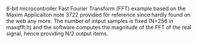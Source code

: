 8-bit microcontroller Fast Fourier Transform (FFT) example based on the Maxim 
Applicaiton note 3722 provided for reference since hardly found on the web any 
more. The number of intput samples is fixed (N=256 in maxqfft.h) and the software
computes the magnitude of the FFT of the real signal, hence providing N/2 output
items.
